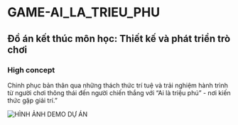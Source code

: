 # GAME-AI_LA_TRIEU_PHU
## Đồ án kết thúc môn học: Thiết kế và phát triển trò chơi

### High concept
Chinh phục bản thân qua những thách thức trí tuệ và trải nghiệm hành trình từ người chơi thông thái đến người chiến thắng với “Ai là triệu phú” - nơi kiến thức gặp giải trí.”

![HÌNH ẢNH DEMO DỰ ÁN](https://i.imgur.com/vJBN1sc.png)





